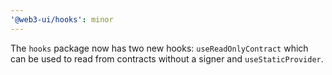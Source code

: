 ```yaml
---
'@web3-ui/hooks': minor
---
```


The `hooks` package now has two new hooks: `useReadOnlyContract` which can be used to read from contracts without a signer and `useStaticProvider`.
